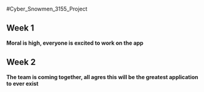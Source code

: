 #Cyber_Snowmen_3155_Project

## Week 1
**Moral is high, everyone is excited to work on the app**

## Week 2
**The team is coming together, all agres this will be the greatest application to ever exist**
